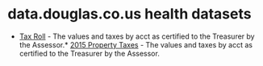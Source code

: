 # data.douglas.co.us health datasets
* [Tax Roll](https://data.douglas.co.us/d/utta-i6gt) - The values and taxes by acct as certified to the Treasurer by the Assessor.* [2015 Property Taxes](https://data.douglas.co.us/d/sbht-qqfs) - The values and taxes by acct as certified to the Treasurer by the Assessor.